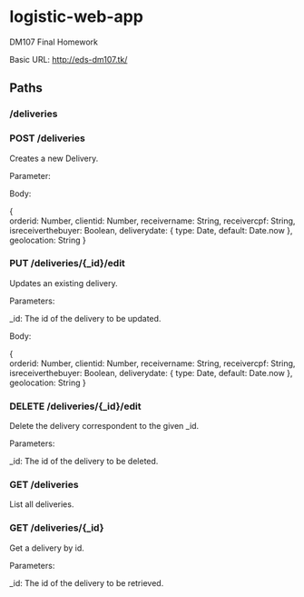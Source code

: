 # logistic-web-app
DM107 Final Homework

Basic URL: http://eds-dm107.tk/

## Paths

### /deliveries


### POST /deliveries
Creates a new Delivery.

Parameter:

Body:

{      
    orderid: Number,
    clientid: Number,
    receivername: String,
    receivercpf: String,
    isreceiverthebuyer: Boolean,
    deliverydate: { type: Date, default: Date.now },
    geolocation: String
}

### PUT /deliveries/{_id}/edit

Updates an existing delivery.

Parameters:

_id: The id of the delivery to be updated.

Body:

{      
    orderid: Number,
    clientid: Number,
    receivername: String,
    receivercpf: String,
    isreceiverthebuyer: Boolean,
    deliverydate: { type: Date, default: Date.now },
    geolocation: String
}

### DELETE /deliveries/{_id}/edit

Delete the delivery correspondent to the given _id.

Parameters:

_id: The id of the delivery to be deleted.

### GET /deliveries

List all deliveries.

### GET /deliveries/{_id}

Get a delivery by id.

Parameters:

_id: The id of the delivery to be retrieved.


